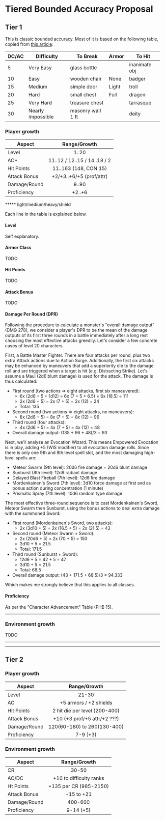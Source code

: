 
# **Tiered Bounded Accuracy** Proposal

## Tier 1

This is classic bounded accuracy. Most of it is based on the following table,
copied from [this article][1]:

| DC/AC | Difficulty         | To Break           | Armor | To Hit        |
| ----- | ------------------ | ------------------ | ----- | ------------- |
| 5     | Very Easy          | glass bottle       |       | inanimate obj |
| 10    | Easy               | wooden chair       | None  | badger        |
| 15    | Medium             | simple door        | Light | troll         |
| 20    | Hard               | small chest        | Full  | dragon        |
| 25    | Very Hard          | treasure chest     |       | tarrasque     |
| 30    | Nearly Impossible  | masonry wall 1 ft  |       | deity         |

### Player growth

| Aspect        | Range/Growth                  |
| ------------- |:-----------------------------:|
| Level         | 1..20                         |
| AC*           | 11..12 / 12..15 / 14..18 / 2  |
| Hit Points    | 11..163 (1d8, CON 15)         |
| Attack Bonus  | +2/+3..+6/+5 (prof/attr)      |
| Damage/Round  | 9..90                         |
| Proficiency   | +2..+6                        |

***** light/medium/heavy/shield

Each line in the table is explained below.

#### Level

Self explanatory.

#### Armor Class

TODO

#### Hit Points

TODO

#### Attack Bonus

TODO

#### Damage Per Round (DPR)

Following the procedure to calculate a monster's "overall damage output"
(DMG 278), we consider a player's DPR to be the mean of the damage outputs of
its first three rounds in a battle immediately after a long rest choosing the
most effective attacks greedily. Let's consider a few concrete cases of level
20 characters.

First, a Battle Master Fighter. There are four attacks per round, plus two
extra Attack actions due to Action Surge. Additionally, the first six attacks
may be enhanced by maneuvers that add a superiority die to the damage roll and
are triggered when a target is hit (e.g. Distracting Strike). Let's assume a
Maul (2d6 blunt damage) is used for the attack. The damage is thus calculated:

+ First round (two actions => eight attacks, first six maneuvered):
  + 6x (2d6 + 5 + 1d12) = 6x (7 + 5 + 6.5) = 6x (18.5) = 111
  + 2x (2d6 + 5) = 2x (7 + 5) = 2x (12) = 24
  + Total: 135
+ Second round (two actions => eight attacks, no maneuvers):
  + 8x (2d6 + 5) = 8x (7 + 5) = 8x (12) = 96
+ Third round (four attacks):
  + 4x (2d6 + 5) = 4x (7 + 5) = 4x (12) = 48
+ Overall damage output: (135 + 96 + 48)/3 = 93

Next, we'll analyze an Evocation Wizard. This means Empowered Evocation is in
play, adding +5 (WIS modifier) to all evocation damage rolls. Since there is
only one 9th and 8th level spell slot, and the most damaging high-level spells
are:

+ Meteor Swarm (9th level): 20d6 fire damage + 20d6 blunt damage
+ Sunburst (8th level): 12d6 radiant damage
+ Delayed Blast Fireball (7th level): 12d6 fire damage
+ Mordenkainen's Sword (7th level): 3d10 force damage at first and as bonus
  action during concentration (1 minute)
+ Prismatic Spray (7th level): 10d6 random type damage

The most effective three-round sequence is to cast Mordenkainen's Sword,
Meteor Swarm then Sunburst, using the bonus actions to deal extra damage with
the summoned Sword:

+ First round (Mordenkainen's Sword, two attacks):
  + 2x (3d10 + 5) = 2x (16.5 + 5) = 2x (21.5) = 43
+ Second round (Meteor Swarm + Sword):
  + 2x (20d6 + 5) = 2x (70 + 5) = 150
  + 3d10 + 5 = 21.5
  + Total: 171.5
+ Third round (Sunburst + Sword):
  + 12d6 + 5 = 42 + 5 = 47
  + 3d10 + 5 = 21.5
  + Total: 68.5
+ Overall damage output: (43 + 171.5 + 68.5)/3 = 94.333

Which makes me strongly believe that this applies to all classes.

#### Proficiency

As per the "Character Advancement" Table (PHB 15).

---

### Environment growth

TODO

---

---

## Tier 2

### Player growth

| Aspect        | Range/Growth                  |
| ------------- |:-----------------------------:|
| Level         | 21-30                         |
| AC            | +5 armors / +2 shields        |
| Hit Points    | 2 hit die per level (200-400) |
| Attack Bonus  | +10 (+3 prof/+5 attr/+2 ???)  |
| Damage/Round  | 120(60-180) to 260(130-400)   |
| Proficiency   | 7-9 (+3)                      |

### Environment growth

| Aspect        | Range/Growth                  |
| ------------- |:-----------------------------:|
| CR            | 30-50                         |
| AC/DC         | +10 to difficulty ranks       |
| Ht Points     | +135 per CR (985-2150)        |
| Attack Bonus  | +15 to +21                    |
| Damage/Round  | 400-600                       |
| Proficiency   | 9-14 (+5)                     |

[1]:https://olddungeonmaster.wordpress.com/2014/08/30/bounded-accuracy/
